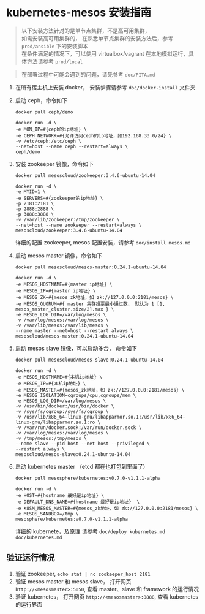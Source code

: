 # kubernetes-mesos 安装指南 #

> 以下安装方法针对的是单节点集群，不是高可用集群，  
> 如需安装高可用集群的， 在熟悉单节点集群的安装方法后，参考 `prod/ansible` 下的安装脚本  
> 在条件满足的情况下，可以使用 virtualbox/vagrant 在本地模拟运行，具体方法请参考 `prod/local`

> 在部署过程中可能会遇到的问题，请先参考 `doc/PITA.md`

1. 在所有宿主机上安装 docker， 安装步骤请参考 `doc/docker-install` 文件夹
2. 启动 ceph，命令如下

    ~~~~~~
    docker pull ceph/demo

    docker run -d \
    -e MON_IP=#{ceph的ip地址} \
    -e CEPH_NETWORK=#{允许访问ceph的ip地址，如192.168.33.0/24} \
    -v /etc/ceph:/etc/ceph \
    --net=host --name ceph --restart=always \
    ceph/demo
    ~~~~~~
3. 安装 zookeeper 镜像，命令如下

    ~~~~~~
    docker pull mesoscloud/zookeeper:3.4.6-ubuntu-14.04
  
    docker run -d \
    -e MYID=1 \
    -e SERVERS=#{zookeeper的ip地址} \
    -p 2181:2181 \
    -p 2888:2888 \
    -p 3888:3888 \
    -v /var/lib/zookeeper:/tmp/zookeeper \
    --net=host --name zookeeper --restart=always \
    mesoscloud/zookeeper:3.4.6-ubuntu-14.04
    ~~~~~~
    详细的配置 zookeeper, mesos 配置安装，请参考 `doc/install mesos.md`
4. 启动 mesos master 镜像，命令如下

    ~~~~~~
    docker pull mesoscloud/mesos-master:0.24.1-ubuntu-14.04
    
    docker run -d \
    -e MESOS_HOSTNAME=#{master ip地址} \
    -e MESOS_IP=#{master ip地址} \
    -e MESOS_ZK=#{mesos_zk地址，如 zk://127.0.0.0:2181/mesos} \
    -e MESOS_QUORUM=#{ master 集群投票最小通过数， 默认为 1 [1, mesos_master_cluster.size/2].max } \
    -e MESOS_LOG_DIR=/var/log/mesos \
    -v /var/log/mesos:/var/log/mesos \
    -v /var/lib/mesos:/var/lib/mesos \
    --name master --net=host --restart always \
    mesoscloud/mesos-master:0.24.1-ubuntu-14.04
    ~~~~~~
5. 启动 mesos slave 镜像，可以启动多台， 命令如下

    ~~~~~~
    docker pull mesoscloud/mesos-slave:0.24.1-ubuntu-14.04

    docker run -d \
    -e MESOS_HOSTNAME=#{本机ip地址} \
    -e MESOS_IP=#{本机ip地址} \
    -e MESOS_MASTER=#{mesos_zk地址，如 zk://127.0.0.0:2181/mesos} \
    -e MESOS_ISOLATION=cgroups/cpu,cgroups/mem \
    -e MESOS_LOG_DIR=/var/log/mesos \
    -v /usr/bin/docker:/usr/bin/docker \
    -v /sys/fs/cgroup:/sys/fs/cgroup \
    -v /usr/lib/x86_64-linux-gnu/libapparmor.so.1:/usr/lib/x86_64-linux-gnu/libapparmor.so.1:ro \
    -v /var/run/docker.sock:/var/run/docker.sock \
    -v /var/log/mesos:/var/log/mesos \
    -v /tmp/mesos:/tmp/mesos \
    --name slave --pid host --net host --privileged \
    --restart always \
    mesoscloud/mesos-slave:0.24.1-ubuntu-14.04
    ~~~~~~
6. 启动 kubernetes master （etcd 都在也打包到里面了）

    ~~~~~~
    docker pull mesosphere/kubernetes:v0.7.0-v1.1.1-alpha
    
    docker run -d \
    -e HOST=#{hostname 最好是ip地址} \
    -e DEFAULT_DNS_NAME=#{hostname 最好是ip地址}  \
    -e K8SM_MESOS_MASTER=#{mesos_zk地址，如 zk://127.0.0.0:2181/mesos} \
    -e MESOS_SANDBOX=/tmp \
    mesosphere/kubernetes:v0.7.0-v1.1.1-alpha
    ~~~~~~
    详细的 kubernete，及原理 请参考 `doc/deploy kubernetes.md` `doc/kubernetes.md`




## 验证运行情况

1. 验证 zookeeper, `echo stat | nc zookeeper_host 2181`
2. 验证 mesos master 和 mesos slave， 打开网页 `http://<mesosmaster>:5050`, 查看 master、slave 和 framework 的运行情况
3. 验证 kubernetes， 打开网页 `http://<mesosmaster>:8888`, 查看 kubernetes 的运行界面

<!--
apt-get install nfs-common
apt-get install -qq -y linux-image-extra-`uname -r`
sudo apt-get install -y ceph-common ceph-fs-common

kubectl run nginx --image=nginx --server=http://192.168.33.41:8888
kubectl resize --replicas=4 rc rcgame
kubectl expose rc nginx --port=80
kubectl describe services/nginx --server=http://192.168.33.41:8888

library/haproxy:1.6.2
quay.io/coreos/etcd:v2.2.1
zhpooer/podmaster:1.1
zhpooer/kubernetes-mesos:v1.1.3_ubuntu_14
gro/pause

kubectl
kubelet

zenge 的包

zookeeper mesoscloud/zookeeper:3.4.6-ubuntu-14.04
-->
